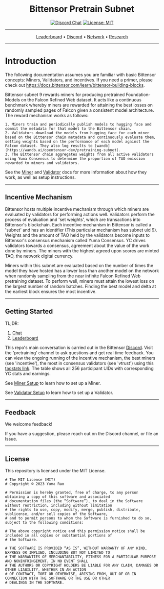 <div align="center">

# **Bittensor Pretrain Subnet** <!-- omit in toc -->
[![Discord Chat](https://img.shields.io/discord/308323056592486420.svg)](https://discord.gg/bittensor)
[![License: MIT](https://img.shields.io/badge/License-MIT-yellow.svg)](https://opensource.org/licenses/MIT) 

---

[Leaderboard](https://huggingface.co/spaces/RaoFoundation/pretraining-leaderboard) • [Discord](https://discord.gg/bittensor) • [Network](https://taostats.io/subnets/netuid-9/) • [Research](https://bittensor.com/whitepaper) 
</div>

---

# Introduction

The following documentation assumes you are familiar with basic Bittensor concepts: Miners, Validators, and incentives. If you need a primer, please check out https://docs.bittensor.com/learn/bittensor-building-blocks.

Bittensor subnet 9 rewards miners for producing pretrained Foundation-Models on the Falcon Refined Web dataset. It acts like a continuous benchmark whereby miners are rewarded for attaining the best losses on randomly sampled pages of Falcon given a consistent model architecture. The reward mechanism works as follows:

    1. Miners train and periodically publish models to hugging face and commit the metadata for that model to the Bittensor chain.
    2. Validators download the models from hugging face for each miner based on the Bittensor chain metadata and continuously evaluate them, setting weights based on the performance of each model against the Falcon dataset. They also log results to [wandb](https://wandb.ai/opentensor-dev/pretraining-subnet).
    3. The Bittensor chain aggregates weights from all active validators using Yuma Consensus to determine the proportion of TAO emission rewarded to miners and validators. 

See the [Miner](docs/miner.md) and [Validator](docs/validator.md) docs for more information about how they work, as well as setup instructions.

---

## Incentive Mechanism

Bittensor hosts multiple incentive mechanism through which miners are evaluated by validators for performing actions well. Validators perform the process of evaluation and 'set weights', which are transactions into Bittensor's blockchain. Each incentive mechanism in Bittensor is called a 'subnet' and has an identifier (This particular mechanism has subnet uid 9). Weights and the amount of TAO held by the validators become inputs to Bittensor's consensus mechanism called Yuma Consensus. YC drives validators towards a consensus, agreement about the value of the work done by miners. The miners with the highest agreed upon scores are minted TAO, the network digital currency.

Miners within this subnet are evaluated based on the number of times the model they have hosted has a lower loss than another model on the network when randomly sampling from the near infinite Falcon Refined Web pretraining dataset. To perform well, miners must attain the lowest loss on the largest number of random batches. Finding the best model and delta at the earliest block ensures the most incentive.

---

## Getting Started

TL;DR:
1. [Chat](https://discord.gg/bittensor)
2. [Leaderboard](https://huggingface.co/spaces/macrocosm-os/pretraining-leaderboard)

This repo's main conversation is carried out in the Bittensor [Discord](https://discord.gg/bittensor). Visit the 'pretraining' channel to ask questions and get real time feedback. You can view the ongoing running of the incentive mechanism, the best miners (see 'incentive'), the most in consensus validators (see 'vtrust') using this [taostats link](https://taostats.io/subnets/netuid-9/). The table shows all 256 participant UIDs with corresponding YC stats and earnings. 

See [Miner Setup](docs/miner.md#getting-started) to learn how to set up a Miner.

See [Validator Setup](docs/validator.md#getting-started) to learn how to set up a Validator.

---

## Feedback

We welcome feedback!

If you have a suggestion, please reach out on the Discord channel, or file an Issue.

---

## License
This repository is licensed under the MIT License.
```text
# The MIT License (MIT)
# Copyright © 2023 Yuma Rao

# Permission is hereby granted, free of charge, to any person obtaining a copy of this software and associated
# documentation files (the “Software”), to deal in the Software without restriction, including without limitation
# the rights to use, copy, modify, merge, publish, distribute, sublicense, and/or sell copies of the Software,
# and to permit persons to whom the Software is furnished to do so, subject to the following conditions:

# The above copyright notice and this permission notice shall be included in all copies or substantial portions of
# the Software.

# THE SOFTWARE IS PROVIDED “AS IS”, WITHOUT WARRANTY OF ANY KIND, EXPRESS OR IMPLIED, INCLUDING BUT NOT LIMITED TO
# THE WARRANTIES OF MERCHANTABILITY, FITNESS FOR A PARTICULAR PURPOSE AND NONINFRINGEMENT. IN NO EVENT SHALL
# THE AUTHORS OR COPYRIGHT HOLDERS BE LIABLE FOR ANY CLAIM, DAMAGES OR OTHER LIABILITY, WHETHER IN AN ACTION
# OF CONTRACT, TORT OR OTHERWISE, ARISING FROM, OUT OF OR IN CONNECTION WITH THE SOFTWARE OR THE USE OR OTHER
# DEALINGS IN THE SOFTWARE.
```
